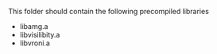 This folder should contain the following precompiled libraries  
 
 * libamg.a
 * libvisilibity.a
 * libvroni.a
